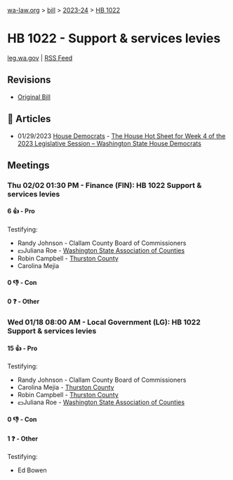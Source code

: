 [wa-law.org](/) > [bill](/bill/) > [2023-24](/bill/2023-24/) > [HB 1022](/bill/2023-24/hb/1022/)

# HB 1022 - Support & services levies
[leg.wa.gov](https://app.leg.wa.gov/billsummary?BillNumber=1022&Year=2023&Initiative=false) | [RSS Feed](./rss.xml)

## Revisions
* [Original Bill](1/)

## 📰 Articles
* 01/29/2023 [House Democrats](/org/house_democrats/) - [The House Hot Sheet for Week 4 of the 2023 Legislative Session – Washington State House Democrats](https://housedemocrats.wa.gov/blog/2023/01/29/the-house-hot-sheet-for-week-4-of-the-2023-legislative-session/#:~:text=HB%201022)

## Meetings
### Thu 02/02 01:30 PM - Finance (FIN): HB 1022 Support & services levies
#### 6 👍 - Pro
Testifying:
* Randy Johnson - Clallam County Board of Commissioners
* 💵Juliana Roe - [Washington State Association of Counties](/org/washington_state_association_of_counties/)
* Robin Campbell - [Thurston County](/org/thurston_county/)
* Carolina Mejia

#### 0 👎 - Con

#### 0 ❓ - Other

### Wed 01/18 08:00 AM - Local Government (LG): HB 1022 Support & services levies
#### 15 👍 - Pro
Testifying:
* Randy Johnson - Clallam County Board of Commissioners
* Carolina Mejia - [Thurston County](/org/thurston_county/)
* Robin Campbell - [Thurston County](/org/thurston_county/)
* 💵Juliana Roe - [Washington State Association of Counties](/org/washington_state_association_of_counties/)

#### 0 👎 - Con

#### 1 ❓ - Other
Testifying:
* Ed Bowen
